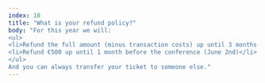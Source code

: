 ```yaml
---
index: 10
title: "What is your refund policy?"
body: "For this year we will:
<ul>
<li>Refund the full amount (minus transaction costs) up until 3 months before the conference (April 2nd)</li>
<li>Refund €500 up until 1 month before the conference (June 2nd)</li>
</ul>
And you can always transfer your ticket to someone else."
---
```

